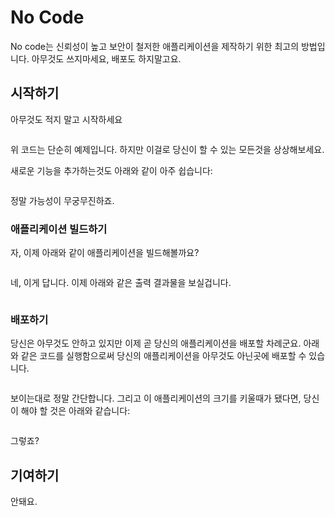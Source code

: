 # No Code

No code는 신뢰성이 높고 보안이 철저한 애플리케이션을 제작하기 위한 최고의 방법입니다. 아무것도 쓰지마세요, 배포도 하지말고요.

## 시작하기

아무것도 적지 말고 시작하세요
```

```

위 코드는 단순히 예제입니다. 하지만 이걸로 당신이 할 수 있는 모든것을 상상해보세요.

새로운 기능을 추가하는것도 아래와 같이 아주 쉽습니다:

```

```
정말 가능성이 무궁무진하죠.

### 애플리케이션 빌드하기

자, 이제 아래와 같이 애플리케이션을 빌드해볼까요?

```

```

네, 이게 답니다. 이제 아래와 같은 출력 결과물을 보실겁니다.

```

```

### 배포하기
당신은 아무것도 안하고 있지만 이제 곧 당신의 애플리케이션을 배포할 차례군요.
아래와 같은 코드를 실행함으로써 당신의 애플리케이션을 아무것도 아닌곳에 배포할 수 있습니다.

```

```

보이는대로 정말 간단합니다. 그리고 이 애플리케이션의 크기를 키울때가 됐다면, 당신이 해야 할 것은 아래와 같습니다:

```

```
그렇죠?

## 기여하기

안돼요.
